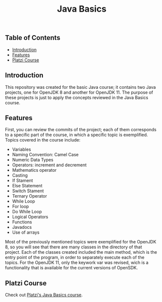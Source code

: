 <h1 align="center"> Java Basics </h1> <br>


## Table of Contents

- [Introduction](#introduction)
- [Features](#features)
- [Platzi&nbsp;Course](#platzicourse)

## Introduction

This repository was created for the basic Java course; it contains two Java projects, one for OpenJDK 8 and another for OpenJDK 11. The purpose of these projects is just to apply the concepts reviewed in the Java Basics course.

## Features

First, you can review the commits of the project; each of them corresponds to a specific part of the course, in which a specific topic is exemplified. Topics covered in the course include:
- Variables
- Naming Convention: Camel Case
- Numeric Data Types
- Operators: increment and decrement
- Mathematics operator 
- Casting
- If Stament
- Else Statement
- Switch Stament
- Ternary Operator
- While Loop
- For loop
- Do While Loop
- Logical Operators
- Functions
- Javadocs
- Use of arrays
 
Most of the previously mentioned topics were exemplified for the OpenJDK 8, so you will see that there are many classes in the directory of that project. Each of the classes created included the main method, which is the entry point of the program, in order to separately execute each of the topics. For the OpenJDK 11, only the keywork var was revised, wich is a functionality that is available for the current versions of OpenSDK.


## Platzi Course

Check out [Platzi's Java Basics course](https://platzi.com/clases/java-basico/).
